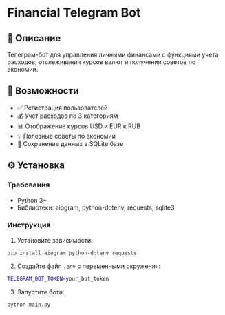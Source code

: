 # Financial Telegram Bot

## 📌 Описание
Телеграм-бот для управления личными финансами с функциями учета расходов, отслеживания курсов валют и получения советов по экономии.

## 🚀 Возможности
- ✅ Регистрация пользователей
- 💰 Учет расходов по 3 категориям
- 📊 Отображение курсов USD и EUR к RUB
- 💡 Полезные советы по экономии
- 💾 Сохранение данных в SQLite базе

## ⚙️ Установка

### Требования
- Python 3+
- Библиотеки: aiogram, python-dotenv, requests, sqlite3

### Инструкция
1. Установите зависимости:
```bash
pip install aiogram python-dotenv requests

```
2. Создайте файл `.env` с переменными окружения:
```bash
TELEGRAM_BOT_TOKEN=your_bot_token
```
3. Запустите бота:
```bash
python main.py
```
